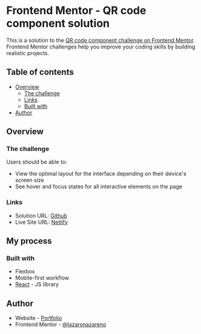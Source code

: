 # Frontend Mentor - QR code component solution

This is a solution to the [QR code component challenge on Frontend Mentor](https://www.frontendmentor.io/challenges/qr-code-component-iux_sIO_H). Frontend Mentor challenges help you improve your coding skills by building realistic projects. 

## Table of contents

- [Overview](#overview)
  - [The challenge](#the-challenge)
  - [Links](#links)
  - [Built with](#built-with)
- [Author](#author)


## Overview

### The challenge

Users should be able to:

- View the optimal layout for the interface depending on their device's screen size
- See hover and focus states for all interactive elements on the page

### Links

- Solution URL: [Github](https://github.com/lazaronazareno/frontend-mentor/tree/master/src/qr-code-component)
- Live Site URL: [Netlify](https://frontend-m-challenges.netlify.app/qr-code)

## My process

### Built with

- Flexbox
- Mobile-first workflow
- [React](https://reactjs.org/) - JS library

## Author

- Website - [Portfolio](https://lazaro-portfolio.netlify.app/)
- Frontend Mentor - [@lazaronazareno](https://www.frontendmentor.io/profile/lazaronazareno)

